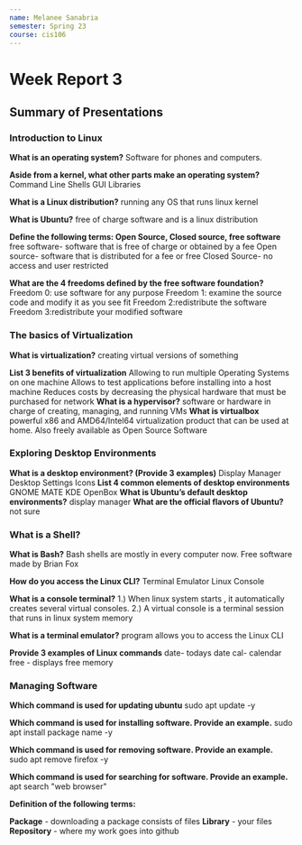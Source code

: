 ```yaml
---
name: Melanee Sanabria
semester: Spring 23
course: cis106
---
```


# Week Report 3

## Summary of Presentations 

### Introduction to Linux

**What is an operating system?**
Software for phones and computers.

**Aside from a kernel, what other parts make an operating system?**
Command Line Shells 
GUI
Libraries

**What is a Linux distribution?**
running any OS that runs linux kernel

**What is Ubuntu?**
free of charge software and is a linux distribution

**Define the following terms: Open Source, Closed source, free software**
free software- software that is free of charge or obtained by a fee
Open source-  software that is distributed for a fee or free
Closed Source- no access and user restricted

**What are the 4 freedoms defined by the free software foundation?**
Freedom 0: use software for any purpose
Freedom 1: examine the source code and modify it as you see fit 
Freedom 2:redistribute the software
Freedom 3:redistribute your modified software

### The basics of Virtualization

**What is virtualization?**
creating virtual versions of something

**List 3 benefits of virtualization**
Allowing to run multiple Operating Systems on one machine
Allows to test applications before installing into a host machine
Reduces costs by decreasing the physical hardware that must be purchased for network
**What is a hypervisor?**
software or hardware in charge of creating, managing, and running VMs
**What is virtualbox**
powerful x86 and AMD64/Intel64 virtualization product that can be used at home. Also freely available as Open Source Software

### Exploring Desktop Environments

**What is a desktop environment? (Provide 3 examples)**
Display Manager
Desktop Settings
Icons
**List 4 common elements of desktop environments**
GNOME
MATE
KDE
OpenBox
**What is Ubuntu’s default desktop environments?**
display manager
**What are the official flavors of Ubuntu?**
not sure
### What is a Shell?

**What is Bash?**
Bash shells are mostly in every computer now. Free software made by Brian Fox

**How do you access the Linux CLI?**
Terminal Emulator
Linux Console

**What is a console terminal?**
1.) When linux system starts , it automatically creates several virtual consoles.
2.) A virtual console is a terminal session that runs in linux system memory 

**What is a terminal emulator?**
program allows you to access the Linux CLI

**Provide 3 examples of Linux commands**
date- todays date
cal- calendar
free - displays free memory

### Managing Software

**Which command is used for updating ubuntu**
sudo apt update -y

**Which command is used for installing software. Provide an example.**
sudo apt install package name -y 

**Which command is used for removing software. Provide an example.**
sudo apt remove firefox -y

**Which command is used for searching for software. Provide an example.**
apt search "web browser"

**Definition of the following terms:**

**Package** - downloading a package consists of files 
**Library** - your files 
**Repository** - where my work goes into github